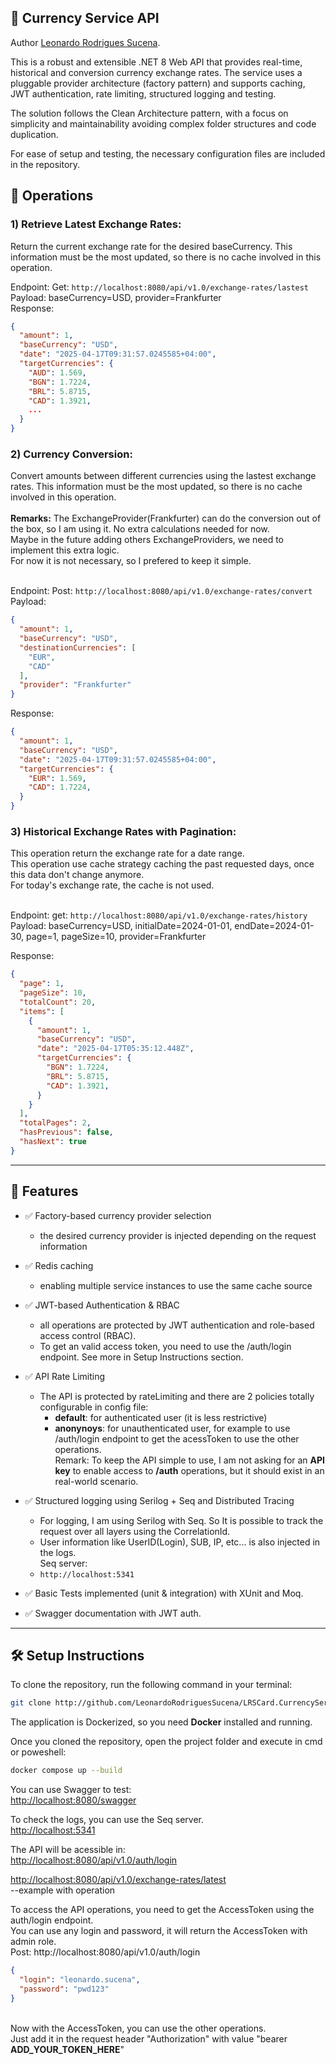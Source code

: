 ﻿## 💱 Currency Service API

Author <a href="https://www.linkedin.com/in/leonardorodriguessucena/" target="_blank">Leonardo Rodrigues Sucena</a>. 

This is a robust and extensible .NET 8 Web API that provides real-time, historical and conversion currency exchange rates. 
The service uses a pluggable provider architecture (factory pattern) and supports caching, JWT authentication, rate limiting, structured logging and testing.

The solution follows the Clean Architecture pattern, with a focus on simplicity and maintainability avoiding complex folder structures and code duplication.

For ease of setup and testing, the necessary configuration files are included in the repository.


## 🚀 Operations
<h3>1) Retrieve Latest Exchange Rates:</h3>
Return the current exchange rate for the desired baseCurrency. 
This information must be the most updated, so there is no cache involved in this operation.

Endpoint: Get: `http://localhost:8080/api/v1.0/exchange-rates/lastest` </br>
Payload: baseCurrency=USD, provider=Frankfurter</br>
Response: 
```json
{
  "amount": 1,
  "baseCurrency": "USD",
  "date": "2025-04-17T09:31:57.0245585+04:00",
  "targetCurrencies": {
    "AUD": 1.569,
    "BGN": 1.7224,
    "BRL": 5.8715,
    "CAD": 1.3921,
    ...
  }
}
```

<h3>2) Currency Conversion:</h3>
Convert amounts between different currencies using the lastest exchange rates.
This information must be the most updated, so there is no cache involved in this operation.<br><br>
<b>Remarks:</b>
The ExchangeProvider(Frankfurter) can do the conversion out of the box, so I am using it. No extra calculations needed for now.</br>
Maybe in the future adding others ExchangeProviders, we need to implement this extra logic.</br>
For now it is not necessary, so I prefered to keep it simple.</br></br>

Endpoint: Post: `http://localhost:8080/api/v1.0/exchange-rates/convert` </br>
Payload: 
```json
{
  "amount": 1,
  "baseCurrency": "USD",
  "destinationCurrencies": [
    "EUR",
    "CAD"
  ],
  "provider": "Frankfurter"
}
```

Response: 
```json
{
  "amount": 1,
  "baseCurrency": "USD",
  "date": "2025-04-17T09:31:57.0245585+04:00",
  "targetCurrencies": {
    "EUR": 1.569,
    "CAD": 1.7224,
  }
}
```

<h3>3) Historical Exchange Rates with Pagination:</h3>
This operation return the exchange rate for a date range. <br>
This operation use cache strategy caching the past requested days, once this data don't change anymore.</br>
For today's exchange rate, the cache is not used.</br></br>

Endpoint: get: `http://localhost:8080/api/v1.0/exchange-rates/history` <br/>
Payload: baseCurrency=USD, initialDate=2024-01-01, endDate=2024-01-30, page=1, pageSize=10,  provider=Frankfurter

Response:
```json
{
  "page": 1,
  "pageSize": 10,
  "totalCount": 20,
  "items": [
    {
      "amount": 1,
      "baseCurrency": "USD",
      "date": "2025-04-17T05:35:12.448Z",
      "targetCurrencies": {
        "BGN": 1.7224,
        "BRL": 5.8715,
        "CAD": 1.3921,
      }
    }
  ],
  "totalPages": 2,
  "hasPrevious": false,
  "hasNext": true
}
```
---

## 🚀 Features

- ✅ Factory-based currency provider selection</br>  
  - the desired currency provider is injected depending on the request information
- ✅ Redis caching<br>
  - enabling multiple service instances to use the same cache source
- ✅ JWT-based Authentication & RBAC
  - all operations are protected by JWT authentication and role-based access control (RBAC). 
  - To get an valid access token, you need to use the /auth/login endpoint. See more in Setup Instructions section.
- ✅ API Rate Limiting
  - The API is protected by rateLimiting and there are 2 policies totally configurable in config file:<br>
    - <b>default</b>: for authenticated user (it is less restrictive)<br>
    - <b>anonynoys</b>: for unauthenticated user, for example to use /auth/login endpoint to get the acessToken to use the other operations.
      <br>Remark:</b> To keep the API simple to use, I am not asking for an <b>API key</b> to enable access to <b>/auth</b> operations, but it should exist in an real-world scenario.

- ✅ Structured logging using Serilog + Seq and Distributed Tracing
  - For logging, I am using Serilog with Seq. So It is possible to track the request over all layers using the CorrelationId.<br>
  - User information like UserID(Login), SUB, IP, etc... is also injected in the logs. </br>
  Seq server:<br>
  - `http://localhost:5341`
- ✅ Basic Tests implemented (unit & integration) with XUnit and Moq.
- ✅ Swagger documentation with JWT auth.

---

## 🛠️ Setup Instructions
To clone the repository, run the following command in your terminal:
```bash
git clone http://github.com/LeonardoRodriguesSucena/LRSCard.CurrencyService.git
```

The application is Dockerized, so you need <b>Docker</b> installed and running.

Once you cloned the repository, open the project folder and execute in cmd or poweshell:
```bash
docker compose up --build
```
You can use Swagger to test:<br>
<a href="http://localhost:8080/swagger" target="_blank">
         http://localhost:8080/swagger</a><br>    

To check the logs, you can use the Seq server. <br>
<a href="http://localhost:5341" target="_blank">
         http://localhost:5341</a><br>

The API will be acessible in:<br>
<a href="http://localhost:8080/api/v1.0/auth/login" target="_blank">
         http://localhost:8080/api/v1.0/auth/login</a><br>

<a href="http://localhost:8080/api/v1.0/exchange-rates/latest" target="_blank">
         http://localhost:8080/api/v1.0/exchange-rates/latest</a><br> --example with operation

To access the API operations, you need to get the AccessToken using the auth/login endpoint. <br>
You can use any login and password, it will return the AccessToken with admin role.<br>
Post: http://localhost:8080/api/v1.0/auth/login <br>
```json
{
  "login": "leonardo.sucena",
  "password": "pwd123"
}
```
<br/>
Now with the AccessToken, you can use the other operations. </br>
Just add it in the request header "Authorization" with value "bearer <b>ADD_YOUR_TOKEN_HERE</b>"




